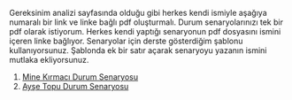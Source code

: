 Gereksinim analizi sayfasında olduğu gibi herkes kendi ismiyle aşağıya numaralı bir link ve linke bağlı pdf oluşturmalı. Durum senaryolarınızı tek bir pdf olarak istiyorum. Herkes kendi yaptığı senaryonun pdf dosyasını ismini içeren linke bağlıyor. Senaryolar için derste gösterdiğim şablonu kullanıyorsunuz. Şablonda ek bir satır açarak senaryoyu yazanın ismini mutlaka ekliyorsunuz.

1. [Mine Kırmacı Durum Senaryosu](MineKırmacıDurumSenaryosu.pdf)
2. [Ayşe Topu Durum Senaryosu](AliAtabakDurumSenaryosu.pdf)

